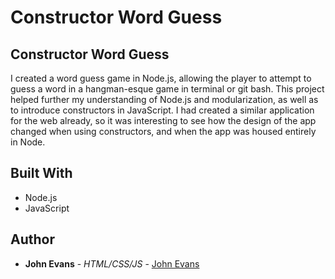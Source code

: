 # Constructor Word Guess
 
## Constructor Word Guess
I created a word guess game in Node.js, allowing the player to attempt to guess a word in a hangman-esque game in terminal or git bash. This project helped further my understanding of Node.js and modularization, as well as to introduce constructors in JavaScript. I had created a similar application for the web already, so it was interesting to see how the design of the app changed when using constructors, and when the app was housed entirely in Node.
 
 
## Built With
* Node.js
* JavaScript
 
## Author
* **John Evans** - *HTML/CSS/JS* - [John Evans](https://github.com/evanjo03)
